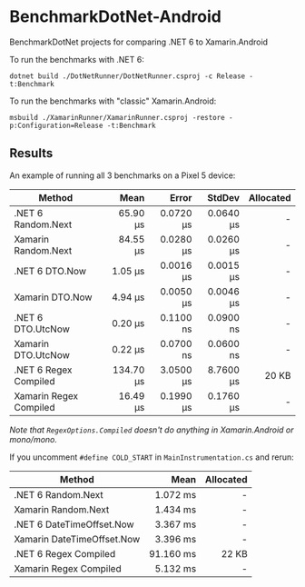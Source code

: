 # BenchmarkDotNet-Android

BenchmarkDotNet projects for comparing .NET 6 to Xamarin.Android

To run the benchmarks with .NET 6:

    dotnet build ./DotNetRunner/DotNetRunner.csproj -c Release -t:Benchmark

To run the benchmarks with "classic" Xamarin.Android:

    msbuild ./XamarinRunner/XamarinRunner.csproj -restore -p:Configuration=Release -t:Benchmark

## Results

An example of running all 3 benchmarks on a Pixel 5 device:

|                 Method |      Mean |     Error |    StdDev | Allocated |
|----------------------- |----------:|----------:|----------:|----------:|
| .NET 6  Random.Next    |  65.90 μs | 0.0720 μs | 0.0640 μs |         - |
| Xamarin Random.Next    |  84.55 μs | 0.0280 μs | 0.0260 μs |         - |
| .NET 6  DTO.Now        |   1.05 μs | 0.0016 μs | 0.0015 μs |         - |
| Xamarin DTO.Now        |   4.94 μs | 0.0050 μs | 0.0046 μs |         - |
| .NET 6  DTO.UtcNow     |   0.20 μs | 0.1100 ns | 0.0900 ns |         - |
| Xamarin DTO.UtcNow     |   0.22 μs | 0.0700 ns | 0.0600 ns |         - |
| .NET 6  Regex Compiled | 134.70 μs | 3.0500 μs | 8.7600 μs |     20 KB |
| Xamarin Regex Compiled |  16.49 μs | 0.1990 μs | 0.1760 μs |         - |

*Note that `RegexOptions.Compiled` doesn't do anything in Xamarin.Android or mono/mono.*

If you uncomment `#define COLD_START` in `MainInstrumentation.cs` and rerun:

|                     Method |      Mean | Allocated |
|--------------------------- |----------:|----------:|
| .NET 6  Random.Next        |  1.072 ms |         - |
| Xamarin Random.Next        |  1.434 ms |         - |
| .NET 6  DateTimeOffset.Now |  3.367 ms |         - |
| Xamarin DateTimeOffset.Now |  3.396 ms |         - |
| .NET 6  Regex Compiled     | 91.160 ms |     22 KB |
| Xamarin Regex Compiled     |  5.132 ms |         - |
